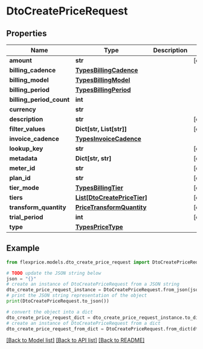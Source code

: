 # DtoCreatePriceRequest


## Properties

Name | Type | Description | Notes
------------ | ------------- | ------------- | -------------
**amount** | **str** |  | [optional] 
**billing_cadence** | [**TypesBillingCadence**](TypesBillingCadence.md) |  | 
**billing_model** | [**TypesBillingModel**](TypesBillingModel.md) |  | 
**billing_period** | [**TypesBillingPeriod**](TypesBillingPeriod.md) |  | 
**billing_period_count** | **int** |  | 
**currency** | **str** |  | 
**description** | **str** |  | [optional] 
**filter_values** | **Dict[str, List[str]]** |  | [optional] 
**invoice_cadence** | [**TypesInvoiceCadence**](TypesInvoiceCadence.md) |  | 
**lookup_key** | **str** |  | [optional] 
**metadata** | **Dict[str, str]** |  | [optional] 
**meter_id** | **str** |  | [optional] 
**plan_id** | **str** |  | [optional] 
**tier_mode** | [**TypesBillingTier**](TypesBillingTier.md) |  | [optional] 
**tiers** | [**List[DtoCreatePriceTier]**](DtoCreatePriceTier.md) |  | [optional] 
**transform_quantity** | [**PriceTransformQuantity**](PriceTransformQuantity.md) |  | [optional] 
**trial_period** | **int** |  | [optional] 
**type** | [**TypesPriceType**](TypesPriceType.md) |  | 

## Example

```python
from flexprice.models.dto_create_price_request import DtoCreatePriceRequest

# TODO update the JSON string below
json = "{}"
# create an instance of DtoCreatePriceRequest from a JSON string
dto_create_price_request_instance = DtoCreatePriceRequest.from_json(json)
# print the JSON string representation of the object
print(DtoCreatePriceRequest.to_json())

# convert the object into a dict
dto_create_price_request_dict = dto_create_price_request_instance.to_dict()
# create an instance of DtoCreatePriceRequest from a dict
dto_create_price_request_from_dict = DtoCreatePriceRequest.from_dict(dto_create_price_request_dict)
```
[[Back to Model list]](../README.md#documentation-for-models) [[Back to API list]](../README.md#documentation-for-api-endpoints) [[Back to README]](../README.md)


